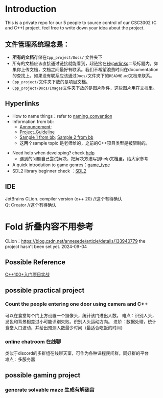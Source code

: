 # Introduction
This is a private repo for our 5 people to source control of our CSC3002 (C and C++) project.
feel free to write down your idea about the project. 
## 文件管理系统理念是：
- **所有的文档**存储在`Cpp_project/Docs/` 文件夹下
- 所有的文档应该直接通过链接就能看到，超链接在[Hyperlinks](#hyperlinks)二级标题内。如果你上传文档，文档之间最好有联系。我们不希望浪费时间在documentation的查找上。如果没有联系应该通过`Docs/`文件夹下的`README.md`文档来联系。
- `Cpp_project/`文件夹下放的是项目文档。
- `Cpp_project/Docs/Images`文件夹下放的是图片附件，这些图片用在文档里。
## Hyperlinks

* How to name things：refer to [naming_convention](Docs/naming_convention.md)
* Information from bb: 
  * [Announcement](Docs/announcement_on_bb.md); 
  * [Project_Guideline](Docs/Project_Guideline.pdf)
  * [Sample 1 from bb](Docs/Sample_topic_1.pdf); [Sample 2 from bb](Docs/Sample_topic_2.pdf)
  * 这两个sample topic 是老师给的，之前的C++项目类型是被限制的。
- Need help when developing? check [help](Docs/help.md)  
  - 遇到的问题自己尝试解决，把解决方法写到help文档里，给大家参考
- A quick introdution to game genres：[game_type](Docs/game_type.md)
- SDL2 library beginner check ：[SDL2](Docs/SDL2.md)
## IDE
JetBrains CLion. compiler version (c++ 20) //这个有待确认  
Qt Creator //这个有待确认




# Fold 折叠内容不用参考
CLion：https://blog.csdn.net/annesede/article/details/133940779
the project hasn't been set yet. 2024-09-04  
## Possible Reference  
[C++100+入门项目实战](https://github.com/0voice/introduce_c-cpp_manual)
## possible practical project
### Count the people entering one door using camera and C++
可以在食堂每个门上方设置一个摄像头，统计该门进出人数。
难点：识别人头，发色和背景相差过小可能识别失败。识别人头运动方向。
进阶：数据处理，统计食堂人口波动，并给出预测人数最少时间（最适合吃饭的时间）

### online chatroom 在线聊
类似于discord的多群组在线聊天室，可作为各种课程民间群，同好群的平台  
难点：多服务器

## possible gaming project
### generate solvable maze 生成有解迷宫

